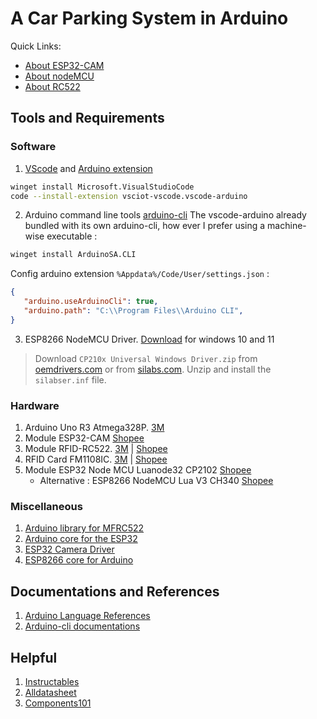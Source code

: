# A Car Parking System in Arduino

Quick Links:
   - [About ESP32-CAM](./ESP32-CAM/ESP32-CAM.md)
   - [About nodeMCU](./nodeMCU/nodeMCU.md)
   - [About RC522](./RC522/RC522.md)

## Tools and Requirements
### Software
1. [VScode](https://code.visualstudio.com/) and [Arduino extension](https://github.com/microsoft/vscode-arduino)
```sh
winget install Microsoft.VisualStudioCode
code --install-extension vsciot-vscode.vscode-arduino
```
2. Arduino command line tools [arduino-cli](https://github.com/arduino/arduino-cli)
The vscode-arduino already bundled with its own arduino-cli, how ever I prefer using a machine-wise executable :
```sh
winget install ArduinoSA.CLI
```
Config arduino extension `%Appdata%/Code/User/settings.json` :
```json
{
   "arduino.useArduinoCli": true,
   "arduino.path": "C:\\Program Files\\Arduino CLI",
}
```
3. ESP8266 NodeMCU Driver. [Download](https://www.silabs.com/documents/public/software/CP210x_Universal_Windows_Driver.zip) for windows 10 and 11
> Download `CP210x Universal Windows Driver.zip` from [oemdrivers.com](https://oemdrivers.com/rs232-esp8266-nodemcu-ndn) or from [silabs.com](https://www.silabs.com/developers/usb-to-uart-bridge-vcp-drivers?tab=downloads). Unzip and install the `silabser.inf` file.
### Hardware
1. Arduino Uno R3 Atmega328P. [3M](https://chotroihn.vn/kit-arduino-uno-r3-atmega328p-cam-k1b3-1-33g)
2. Module ESP32-CAM [Shopee](https://shopee.vn/Module-thu-ph%C3%A1t-wifi-camera-ESP32-CAM-t%C3%ADch-h%E1%BB%A3p-wifi-camera-OV2640-OV7670-chuy%C3%AAn-d%E1%BB%A5ng-v%C3%A0-bluetooth-4-i.16504852.4665567596?sp_atk=18127f02-041a-4b08-a5a2-a6b657db24d3&xptdk=18127f02-041a-4b08-a5a2-a6b657db24d3&is_from_login=true)
3. Module RFID-RC522. [3M](https://chotroihn.vn/module-rfid-rc522-13-56mhz) | [Shopee](https://shopee.vn/Module-RFID-RC522-13.56MHz-i.1048311475.23276547694?sp_atk=302ec86c-8f49-4239-a033-c793717cb7d1&xptdk=302ec86c-8f49-4239-a033-c793717cb7d1)
4. RFID Card FM1108IC. [3M](https://chotroihn.vn/the-rfid-trang-fm1108ic-rc522-13-56mhz-k1a5-1-18g) | [Shopee](https://shopee.vn/Th%E1%BA%BB-RFID-tr%E1%BA%AFng-FM1108IC-RC522-13.56Mhz-gi%E1%BA%A3i-ph%C3%A1p-nh%E1%BA%ADn-di%E1%BB%87n-t%E1%BB%B1-%C4%91%E1%BB%99ng-i.1048311475.22787927981?sp_atk=4c70ab87-60c0-4f02-8a3d-7effe50b5a8f&xptdk=4c70ab87-60c0-4f02-8a3d-7effe50b5a8f)
5. Module ESP32 Node MCU Luanode32 CP2102 [Shopee](https://shopee.vn/Module-ESP32-Node-MCU-Luanode32-CP2102-i.1048311475.22750978527?sp_atk=987cb89b-c2a9-4f13-8d74-1e85bf019716&xptdk=987cb89b-c2a9-4f13-8d74-1e85bf019716)
   - Alternative : ESP8266 NodeMCU Lua V3 CH340 [Shopee](https://shopee.vn/K%C3%ADt-ESP8266-NodeMCU-Lua-V3-CH340-i.16504852.5450769770?sp_atk=608fc654-8cf7-4433-9dfe-d59d97191395&xptdk=608fc654-8cf7-4433-9dfe-d59d97191395)

### Miscellaneous
1. [Arduino library for MFRC522](https://github.com/miguelbalboa/rfid)
2. [Arduino core for the ESP32](https://github.com/espressif/arduino-esp32)
3. [ESP32 Camera Driver](https://github.com/espressif/esp32-camera)
4. [ESP8266 core for Arduino](https://github.com/esp8266/Arduino)

## Documentations and References
1. [Arduino Language References](https://www.arduino.cc/reference/en/)
2. [Arduino-cli documentations](https://arduino.github.io/arduino-cli)

## Helpful
1. [Instructables](https://www.instructables.com/)
2. [Alldatasheet](https://www.alldatasheet.com/)
3. [Components101](https://components101.com/)
<!-- 4. [ESP32 Examples and Tutorials](https://techtutorialsx.com/category/esp32/) -->